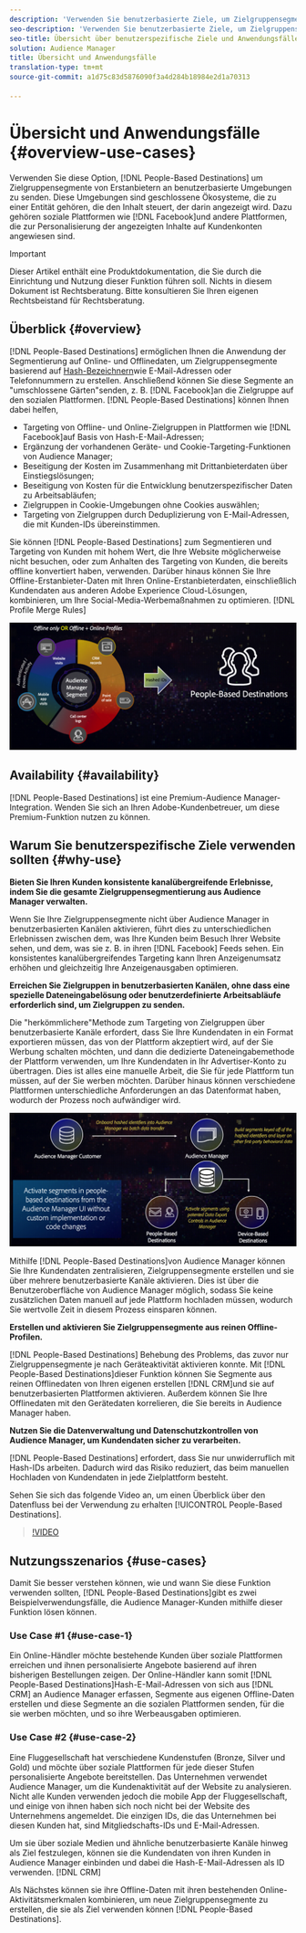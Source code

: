 ```yaml
---
description: 'Verwenden Sie benutzerbasierte Ziele, um Zielgruppensegmente von Erstanbietern an benutzerbasierte Umgebungen zu senden. Diese Umgebungen sind geschlossene Ökosysteme, die zu einer Entität gehören, die den Inhalt steuert, der darin angezeigt wird. Dazu gehören soziale Plattformen wie Facebook und andere Plattformen, die zur Personalisierung der angezeigten Inhalte auf Kundenkonten angewiesen sind. '
seo-description: 'Verwenden Sie benutzerbasierte Ziele, um Zielgruppensegmente von Erstanbietern an benutzerbasierte Umgebungen zu senden. Diese Umgebungen sind geschlossene Ökosysteme, die zu einer Entität gehören, die den Inhalt steuert, der darin angezeigt wird. Dazu gehören soziale Plattformen wie Facebook und andere Plattformen, die zur Personalisierung der angezeigten Inhalte auf Kundenkonten angewiesen sind.  '
seo-title: Übersicht über benutzerspezifische Ziele und Anwendungsfälle
solution: Audience Manager
title: Übersicht und Anwendungsfälle
translation-type: tm+mt
source-git-commit: a1d75c83d5876090f3a4d284b18984e2d1a70313

---
```



# Übersicht und Anwendungsfälle {#overview-use-cases}

Verwenden Sie diese Option, [!DNL People-Based Destinations] um Zielgruppensegmente von Erstanbietern an benutzerbasierte Umgebungen zu senden. Diese Umgebungen sind geschlossene Ökosysteme, die zu einer Entität gehören, die den Inhalt steuert, der darin angezeigt wird. Dazu gehören soziale Plattformen wie [!DNL Facebook]und andere Plattformen, die zur Personalisierung der angezeigten Inhalte auf Kundenkonten angewiesen sind.

>[!IMPORTANT]
>Dieser Artikel enthält eine Produktdokumentation, die Sie durch die Einrichtung und Nutzung dieser Funktion führen soll. Nichts in diesem Dokument ist Rechtsberatung. Bitte konsultieren Sie Ihren eigenen Rechtsbeistand für Rechtsberatung.

## Überblick {#overview}

[!DNL People-Based Destinations] ermöglichen Ihnen die Anwendung der Segmentierung auf Online- und Offlinedaten, um Zielgruppensegmente basierend auf [Hash-Bezeichnern](people-based-destinations-prerequisites.md#hashing-requirements)wie E-Mail-Adressen oder Telefonnummern zu erstellen. Anschließend können Sie diese Segmente an "umschlossene Gärten"senden, z. B. [!DNL Facebook]an die Zielgruppe auf den sozialen Plattformen. [!DNL People-Based Destinations] können Ihnen dabei helfen,

* Targeting von Offline- und Online-Zielgruppen in Plattformen wie [!DNL Facebook]auf Basis von Hash-E-Mail-Adressen;
* Ergänzung der vorhandenen Geräte- und Cookie-Targeting-Funktionen von Audience Manager;
* Beseitigung der Kosten im Zusammenhang mit Drittanbieterdaten über Einstiegslösungen;
* Beseitigung von Kosten für die Entwicklung benutzerspezifischer Daten zu Arbeitsabläufen;
* Zielgruppen in Cookie-Umgebungen ohne Cookies auswählen;
* Targeting von Zielgruppen durch Deduplizierung von E-Mail-Adressen, die mit Kunden-IDs übereinstimmen.

Sie können [!DNL People-Based Destinations] zum Segmentieren und Targeting von Kunden mit hohem Wert, die Ihre Website möglicherweise nicht besuchen, oder zum Anhalten des Targeting von Kunden, die bereits offline konvertiert haben, verwenden. Darüber hinaus können Sie Ihre Offline-Erstanbieter-Daten mit Ihren Online-Erstanbieterdaten, einschließlich Kundendaten aus anderen Adobe Experience Cloud-Lösungen, kombinieren, um Ihre Social-Media-Werbemaßnahmen zu optimieren. [!DNL Profile Merge Rules]

![pbd-overview](assets/pbd-overview.png)

## Availability {#availability}

[!DNL People-Based Destinations] ist eine Premium-Audience Manager-Integration. Wenden Sie sich an Ihren Adobe-Kundenbetreuer, um diese Premium-Funktion nutzen zu können.

## Warum Sie benutzerspezifische Ziele verwenden sollten {#why-use}

**Bieten Sie Ihren Kunden konsistente kanalübergreifende Erlebnisse, indem Sie die gesamte Zielgruppensegmentierung aus Audience Manager verwalten.**

Wenn Sie Ihre Zielgruppensegmente nicht über Audience Manager in benutzerbasierten Kanälen aktivieren, führt dies zu unterschiedlichen Erlebnissen zwischen dem, was Ihre Kunden beim Besuch Ihrer Website sehen, und dem, was sie z. B. in ihren [!DNL Facebook] Feeds sehen. Ein konsistentes kanalübergreifendes Targeting kann Ihren Anzeigenumsatz erhöhen und gleichzeitig Ihre Anzeigenausgaben optimieren.

**Erreichen Sie Zielgruppen in benutzerbasierten Kanälen, ohne dass eine spezielle Dateneingabelösung oder benutzerdefinierte Arbeitsabläufe erforderlich sind, um Zielgruppen zu senden.**

Die "herkömmlichere"Methode zum Targeting von Zielgruppen über benutzerbasierte Kanäle erfordert, dass Sie Ihre Kundendaten in ein Format exportieren müssen, das von der Plattform akzeptiert wird, auf der Sie Werbung schalten möchten, und dann die dedizierte Dateneingabemethode der Plattform verwenden, um Ihre Kundendaten in Ihr Advertiser-Konto zu übertragen. Dies ist alles eine manuelle Arbeit, die Sie für jede Plattform tun müssen, auf der Sie werben möchten. Darüber hinaus können verschiedene Plattformen unterschiedliche Anforderungen an das Datenformat haben, wodurch der Prozess noch aufwändiger wird.

![pbd-overview](assets/pbd-diagram.png)

Mithilfe [!DNL People-Based Destinations]von Audience Manager können Sie Ihre Kundendaten zentralisieren, Zielgruppensegmente erstellen und sie über mehrere benutzerbasierte Kanäle aktivieren. Dies ist über die Benutzeroberfläche von Audience Manager möglich, sodass Sie keine zusätzlichen Daten manuell auf jede Plattform hochladen müssen, wodurch Sie wertvolle Zeit in diesem Prozess einsparen können.

**Erstellen und aktivieren Sie Zielgruppensegmente aus reinen Offline-Profilen.**

[!DNL People-Based Destinations] Behebung des Problems, das zuvor nur Zielgruppensegmente je nach Geräteaktivität aktivieren konnte. Mit [!DNL People-Based Destinations]dieser Funktion können Sie Segmente aus reinen Offlinedaten von Ihren eigenen erstellen [!DNL CRM]und sie auf benutzerbasierten Plattformen aktivieren. Außerdem können Sie Ihre Offlinedaten mit den Gerätedaten korrelieren, die Sie bereits in Audience Manager haben.

**Nutzen Sie die Datenverwaltung und Datenschutzkontrollen von Audience Manager, um Kundendaten sicher zu verarbeiten.**

[!DNL People-Based Destinations] erfordert, dass Sie nur unwiderruflich mit Hash-IDs arbeiten. Dadurch wird das Risiko reduziert, das beim manuellen Hochladen von Kundendaten in jede Zielplattform besteht.

Sehen Sie sich das folgende Video an, um einen Überblick über den Datenfluss bei der Verwendung zu erhalten [!UICONTROL People-Based Destinations].

>[!VIDEO](https://video.tv.adobe.com/v/28968/?captions=ger)

## Nutzungsszenarios {#use-cases}

Damit Sie besser verstehen können, wie und wann Sie diese Funktion verwenden sollten, [!DNL People-Based Destinations]gibt es zwei Beispielverwendungsfälle, die Audience Manager-Kunden mithilfe dieser Funktion lösen können.

### Use Case #1 {#use-case-1}

Ein Online-Händler möchte bestehende Kunden über soziale Plattformen erreichen und ihnen personalisierte Angebote basierend auf ihren bisherigen Bestellungen zeigen. Der Online-Händler kann somit [!DNL People-Based Destinations]Hash-E-Mail-Adressen von sich aus [!DNL CRM] an Audience Manager erfassen, Segmente aus eigenen Offline-Daten erstellen und diese Segmente an die sozialen Plattformen senden, für die sie werben möchten, und so ihre Werbeausgaben optimieren.

### Use Case #2 {#use-case-2}

Eine Fluggesellschaft hat verschiedene Kundenstufen (Bronze, Silver und Gold) und möchte über soziale Plattformen für jede dieser Stufen personalisierte Angebote bereitstellen. Das Unternehmen verwendet Audience Manager, um die Kundenaktivität auf der Website zu analysieren. Nicht alle Kunden verwenden jedoch die mobile App der Fluggesellschaft, und einige von ihnen haben sich noch nicht bei der Website des Unternehmens angemeldet. Die einzigen IDs, die das Unternehmen bei diesen Kunden hat, sind Mitgliedschafts-IDs und E-Mail-Adressen.

Um sie über soziale Medien und ähnliche benutzerbasierte Kanäle hinweg als Ziel festzulegen, können sie die Kundendaten von ihren Kunden in Audience Manager einbinden und dabei die Hash-E-Mail-Adressen als ID verwenden. [!DNL CRM]

Als Nächstes können sie ihre Offline-Daten mit ihren bestehenden Online-Aktivitätsmerkmalen kombinieren, um neue Zielgruppensegmente zu erstellen, die sie als Ziel verwenden können [!DNL People-Based Destinations].
